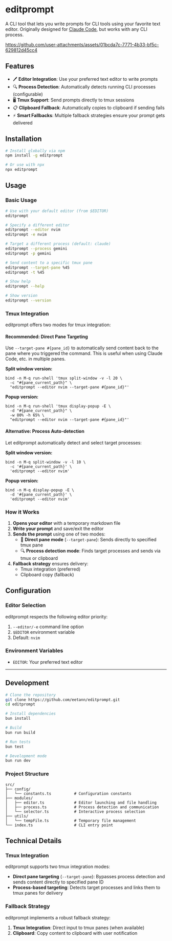 # editprompt

A CLI tool that lets you write prompts for CLI tools using your favorite text editor. Originally designed for [Claude Code](https://docs.anthropic.com/en/docs/claude-code/overview), but works with any CLI process.

https://github.com/user-attachments/assets/01bcda7c-7771-4b33-bf5c-629812d45cc4

## Features

- 🖊️ **Editor Integration**: Use your preferred text editor to write prompts  
- 🔍 **Process Detection**: Automatically detects running CLI processes (configurable)
- 🖥️ **Tmux Support**: Send prompts directly to tmux sessions
- 📋 **Clipboard Fallback**: Automatically copies to clipboard if sending fails
- ⚡ **Smart Fallbacks**: Multiple fallback strategies ensure your prompt gets delivered

## Installation

```bash
# Install globally via npm
npm install -g editprompt

# Or use with npx
npx editprompt
```

## Usage

### Basic Usage

```bash
# Use with your default editor (from $EDITOR)
editprompt

# Specify a different editor
editprompt --editor nvim
editprompt -e nvim

# Target a different process (default: claude)
editprompt --process gemini
editprompt -p gemini

# Send content to a specific tmux pane
editprompt --target-pane %45
editprompt -t %45

# Show help
editprompt --help

# Show version
editprompt --version
```

### Tmux Integration

editprompt offers two modes for tmux integration:

#### Recommended: Direct Pane Targeting
Use `--target-pane #{pane_id}` to automatically send content back to the pane where you triggered the command. This is useful when using Claude Code, etc. in multiple panes.

**Split window version:**
```tmux
bind -n M-q run-shell 'tmux split-window -v -l 20 \
  -c "#{pane_current_path}" \
  "editprompt --editor nvim --target-pane #{pane_id}"'
```

**Popup version:**
```tmux
bind -n M-q run-shell 'tmux display-popup -E \
  -d "#{pane_current_path}" \
  -w 80% -h 65% \
  "editprompt --editor nvim --target-pane #{pane_id}"'
```

#### Alternative: Process Auto-detection
Let editprompt automatically detect and select target processes:

**Split window version:**
```tmux
bind -n M-q split-window -v -l 10 \
  -c '#{pane_current_path}' \
  'editprompt --editor nvim'
```

**Popup version:**
```tmux
bind -n M-q display-popup -E \
  -d '#{pane_current_path}' \
  'editprompt --editor nvim'
```

### How it Works

1. **Opens your editor** with a temporary markdown file
2. **Write your prompt** and save/exit the editor  
3. **Sends the prompt** using one of two modes:
   - 🎯 **Direct pane mode** (`--target-pane`): Sends directly to specified tmux pane
   - 🔍 **Process detection mode**: Finds target processes and sends via tmux or clipboard
4. **Fallback strategy** ensures delivery:
   - Tmux integration (preferred)
   - Clipboard copy (fallback)


## Configuration

### Editor Selection

editprompt respects the following editor priority:

1. `--editor/-e` command line option
2. `$EDITOR` environment variable  
3. Default: `nvim`

### Environment Variables

- `EDITOR`: Your preferred text editor

---

## Development

```bash
# Clone the repository
git clone https://github.com/eetann/editprompt.git
cd editprompt

# Install dependencies
bun install

# Build
bun run build

# Run tests
bun test

# Development mode
bun run dev
```

### Project Structure

```
src/
├── config/
│   └── constants.ts          # Configuration constants
├── modules/
│   ├── editor.ts             # Editor launching and file handling
│   ├── process.ts            # Process detection and communication
│   └── selector.ts           # Interactive process selection
├── utils/
│   └── tempFile.ts           # Temporary file management
└── index.ts                  # CLI entry point
```

## Technical Details

### Tmux Integration

editprompt supports two tmux integration modes:

- **Direct pane targeting** (`--target-pane`): Bypasses process detection and sends content directly to specified pane ID
- **Process-based targeting**: Detects target processes and links them to tmux panes for delivery

### Fallback Strategy

editprompt implements a robust fallback strategy:

1. **Tmux Integration**: Direct input to tmux panes (when available)
2. **Clipboard**: Copy content to clipboard with user notification
